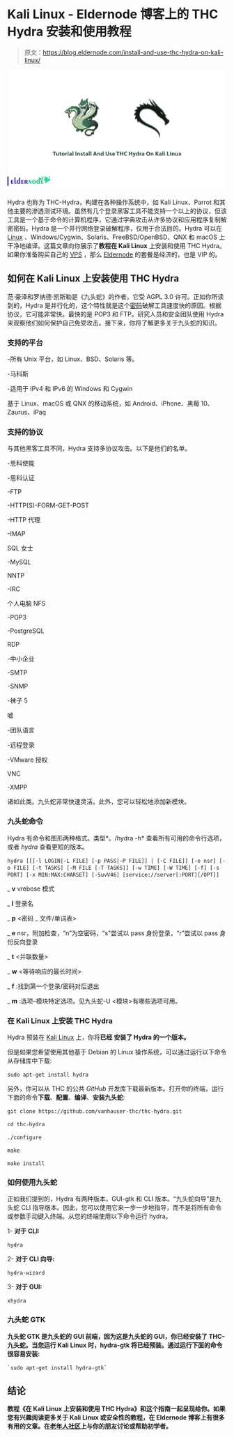 # Kali Linux - Eldernode 博客上的 THC Hydra 安装和使用教程

> 原文：<https://blog.eldernode.com/install-and-use-thc-hydra-on-kali-linux/>

![Tutorial Install And Use THC Hydra On Kali Linux](img/dd578dfdbb8d0c6055ccef1c44da2f28.png)

Hydra 也称为 THC-Hydra，构建在各种操作系统中，如 Kali Linux、Parrot 和其他主要的渗透测试环境。虽然有几个登录黑客工具不能支持一个以上的协议，但该工具是一个基于命令的计算机程序，它通过字典攻击从许多协议和应用程序复制解密密码。Hydra 是一个并行网络登录破解程序，仅用于合法目的。Hydra 可以在 [Linux](https://eldernode.com/linux-vps/) 、Windows/Cygwin、Solaris、FreeBSD/OpenBSD、QNX 和 macOS 上干净地编译。这篇文章向你展示了**教程在 Kali Linux** 上安装和使用 THC Hydra。如果你准备购买自己的 [VPS](https://eldernode.com/vps/) ，那么 [Eldernode](https://eldernode.com/) 的套餐是经济的，也是 VIP 的。

## **如何在 Kali Linux 上安装使用 THC Hydra**

范·豪泽和罗纳德·凯斯勒是《九头蛇》的作者。它受 AGPL 3.0 许可。正如你所读到的，Hydra 是并行化的，这个特性就是这个[密码](https://blog.eldernode.com/linux-login-without-entering-password/)破解工具速度快的原因。根据协议，它可能非常快。最快的是 POP3 和 FTP。研究人员和安全团队使用 Hydra 来观察他们如何保护自己免受攻击。接下来，你将了解更多关于九头蛇的知识。

### **支持的平台**

-所有 Unix 平台，如 Linux、BSD、Solaris 等。

-马科斯

-适用于 IPv4 和 IPv6 的 Windows 和 Cygwin

基于 Linux、macOS 或 QNX 的移动系统，如 Android、iPhone、黑莓 10、Zaurus、iPaq

### **支持的协议**

与其他黑客工具不同，Hydra 支持多协议攻击。以下是他们的名单。

-思科使能

-思科认证

-FTP

-HTTP(S)-FORM-GET-POST

-HTTP 代理

-IMAP

SQL 女士

-MySQL

NNTP

-IRC

个人电脑 NFS

-POP3

-PostgreSQL

RDP

-中小企业

-SMTP

-SNMP

-袜子 5

嘘

-团队语言

-远程登录

-VMware 授权

VNC

-XMPP

诸如此类。九头蛇非常快速灵活。此外，您可以轻松地添加新模块。

### **九头蛇命令**

Hydra 有命令和图形两种格式。类型*。/hydra -h* 查看所有可用的命令行选项，或者 *hydra* 查看更短的版本。

```
hydra [[[-l LOGIN|-L FILE] [-p PASS|-P FILE]] | [-C FILE]] [-e nsr] [-o FILE] [-t TASKS] [-M FILE [-T TASKS]] [-w TIME] [-W TIME] [-f] [-s PORT] [-x MIN:MAX:CHARSET] [-SuvV46] [service://server[:PORT][/OPT]]
```

_ **v** vrebose 模式

_ **l** 登录名

_ **p** <密码 _ 文件/单词表>

_ **e** nsr，附加检查，“n”为空密码，“s”尝试以 pass 身份登录，“r”尝试以 pass 身份反向登录

_ **t** <并联数量>

_ **w** <等待响应的最长时间>

_ **f** :找到第一个登录/密码对后退出

_ **m** :选项–模块特定选项。见九头蛇-U <模块>有哪些选项可用。

### **在 Kali Linux 上安装 THC Hydra**

Hydra 预装在 [Kali Linux](https://blog.eldernode.com/install-and-configure-kali-linux-on-vps/) 上，你将**已经** **安装了 Hydra 的一个版本。**

但是如果您希望使用其他基于 Debian 的 Linux 操作系统，可以通过运行以下命令从存储库中下载:

```
sudo apt-get install hydra
```

另外，你可以从 THC 的公共 *GitHub* 开发库下载最新版本。打开你的终端，运行下面的命令**下载**、**配置**、**编译**、**安装九头蛇**:

```
git clone https://github.com/vanhauser-thc/thc-hydra.git
```

```
cd thc-hydra
```

```
./configure
```

```
make
```

```
make install
```

### **如何使用九头蛇**

正如我们提到的，Hydra 有两种版本，GUI-gtk 和 CLI 版本。“九头蛇向导”是九头蛇 CLI 指导版本。因此，您可以使用它来一步一步地指导，而不是将所有命令或参数手动键入终端。从您的终端使用以下命令运行 hydra。

1- **对于 CLI:**

```
hydra
```

2- **对于 CLI 向导:**

```
hydra-wizard
```

3- **对于 GUI:**

```
xhydra
```

### **九头蛇 GTK**

**九头蛇 GTK 是九头蛇的 GUI 前端，因为这是九头蛇的 GUI，你已经安装了 THC-九头蛇。当您运行 Kali Linux 时，hydra-gtk 将已经预装。通过运行下面的命令很容易安装:**

```
`sudo apt-get install hydra-gtk`
```

## **结论**

**教程《在 Kali Linux 上安装和使用 THC Hydra》和这个指南一起呈现给你。如果您有兴趣阅读更多关于 Kali Linux 或安全性的教程，在 Eldernode 博客上有很多有用的文章。在[老年人社区](https://community.eldernode.com/)上与你的朋友讨论或帮助初学者。**